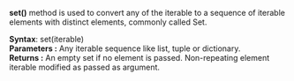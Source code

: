 ****set()**** method is used to convert any of the iterable to a sequence of iterable elements with distinct elements, commonly called Set.

****Syntax****: set(iterable)  
****Parameters :**** Any iterable sequence like list, tuple or dictionary.  
****Returns :**** An empty set if no element is passed. Non-repeating element iterable modified as passed as argument.

